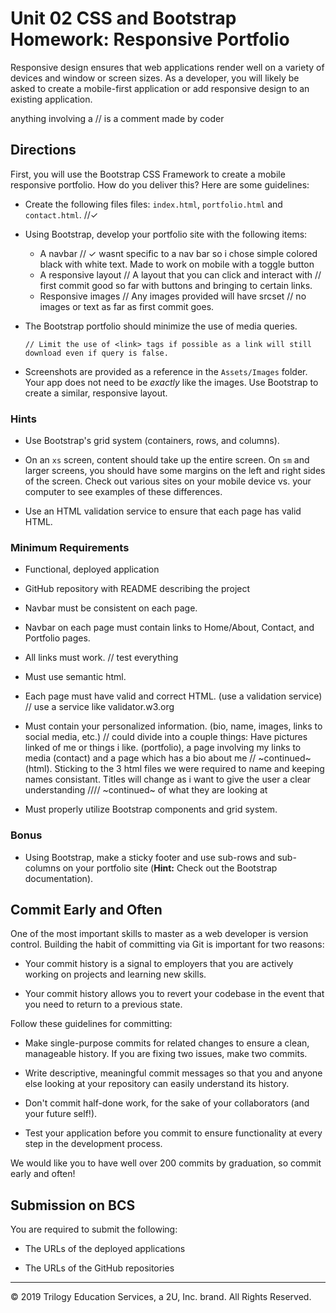 # Unit 02 CSS and Bootstrap Homework: Responsive Portfolio

Responsive design ensures that web applications render well on a variety of devices and window or screen sizes. As a developer, you will likely be asked to create a mobile-first application or add responsive design to an existing application. 

anything involving a // is a comment made by coder 
## Directions

First, you will use the Bootstrap CSS Framework to create a mobile responsive portfolio. How do you deliver this? Here are some guidelines:

* Create the following files files: `index.html`, `portfolio.html` and `contact.html`.
      //✓

* Using Bootstrap, develop your portfolio site with the following items:

   * A navbar
      // ✓ wasnt specific to a nav bar so i chose simple colored black with white text. Made to work on mobile with a toggle button
   * A responsive layout
      // A layout that you can click and interact with
            // first commit good so far with buttons and bringing to certain links.
   * Responsive images
      // Any images provided will have srcset <picture>
            // no images or text as far as first commit goes.
* The Bootstrap portfolio should minimize the use of media queries.

      // Limit the use of <link> tags if possible as a link will still download even if query is false.

* Screenshots are provided as a reference in the `Assets/Images` folder. Your app does not need to be _exactly_ like the images. Use Bootstrap to create a similar, responsive layout.

### Hints

* Use Bootstrap's grid system (containers, rows, and columns).

* On an `xs` screen, content should take up the entire screen. On `sm` and larger screens, you should have some margins on the left and right sides of the screen. Check out various sites on your mobile device vs. your computer to see examples of these differences.

* Use an HTML validation service to ensure that each page has valid HTML.

### Minimum Requirements

* Functional, deployed application

* GitHub repository with README describing the project

* Navbar must be consistent on each page.

* Navbar on each page must contain links to Home/About, Contact, and Portfolio pages.

* All links must work.
      // test everything
* Must use semantic html.

* Each page must have valid and correct HTML. (use a validation service)
      // use a service like validator.w3.org
* Must contain your personalized information. (bio, name, images, links to social media, etc.)
      // could divide into a couple things: Have pictures linked of me or things i like. (portfolio), a page involving my links to media (contact) and a page which has a bio about me // ~continued~ (html). Sticking to the 3 html files we were required to name and keeping names consistant. Titles will change as i want to give the user a clear understanding //// ~continued~ of what they are looking at
      
* Must properly utilize Bootstrap components and grid system.

### Bonus

* Using Bootstrap, make a sticky footer and use sub-rows and sub-columns on your portfolio site (**Hint:** Check out the Bootstrap documentation).

## Commit Early and Often

One of the most important skills to master as a web developer is version control. Building the habit of committing via Git is important for two reasons:

* Your commit history is a signal to employers that you are actively working on projects and learning new skills.

* Your commit history allows you to revert your codebase in the event that you need to return to a previous state.

Follow these guidelines for committing:

* Make single-purpose commits for related changes to ensure a clean, manageable history. If you are fixing two issues, make two commits.

* Write descriptive, meaningful commit messages so that you and anyone else looking at your repository can easily understand its history.

* Don't commit half-done work, for the sake of your collaborators (and your future self!).

* Test your application before you commit to ensure functionality at every step in the development process.

We would like you to have well over 200 commits by graduation, so commit early and often!

## Submission on BCS

You are required to submit the following:

* The URLs of the deployed applications

* The URLs of the GitHub repositories

- - -

© 2019 Trilogy Education Services, a 2U, Inc. brand. All Rights Reserved.
